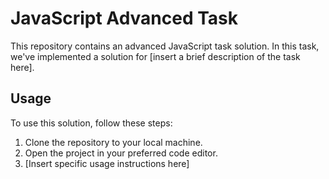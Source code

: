 # JavaScript Advanced Task

This repository contains an advanced JavaScript task solution. In this task, we've implemented a solution for [insert a brief description of the task here].

## Usage
To use this solution, follow these steps:

1. Clone the repository to your local machine.
2. Open the project in your preferred code editor.
3. [Insert specific usage instructions here]


